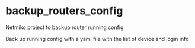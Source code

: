 # backup_routers_config
Netmiko project to backup router running config

Back up running config with a yaml file with the list of device and login info
